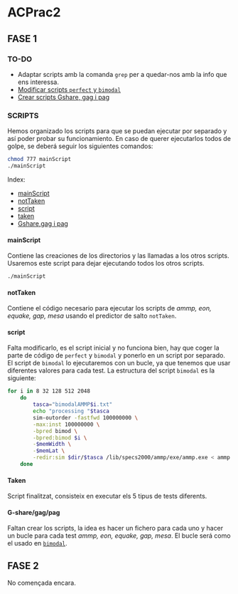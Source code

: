 # ACPrac2
## FASE 1
### TO-DO
* Adaptar scripts amb la comanda `grep` per a quedar-nos amb la info que ens interessa.
* [Modificar scripts `perfect` y `bimodal` ](#script)
* [Crear scripts Gshare, gag i pag](#g-share/gag/pag)

### SCRIPTS
Hemos organizado los scripts para que se puedan ejecutar por separado y así poder probar su funcionamiento.
En caso de querer ejecutarlos todos de golpe, se deberá seguir los siguientes comandos:
```bash
chmod 777 mainScript
./mainScript
```
Index:
* [mainScript](#mainscript)
* [notTaken](#nottaken)
* [script](#script)
* [taken](#taken)
* [Gshare,gag i pag](#g-sharegagpag)

#### mainScript
Contiene las creaciones de los directorios y las llamadas a los otros scripts.
Usaremos este script para dejar ejecutando todos los otros scripts.
```bash
./mainScript
```

#### notTaken
Contiene el código necesario para ejecutar los scripts de *ammp, eon, equake, gap, mesa* usando el predictor de salto `notTaken`.</br>

#### script
Falta modificarlo, es el script inicial y no funciona bien, hay que coger la parte de código de `perfect` y `bimodal` y ponerlo en un script por separado.</br>
El script de `bimodal` lo ejecutaremos con un bucle, ya que tenemos que usar diferentes valores para cada test. La estructura del script `bimodal` es la siguiente:
```bash
for i in 8 32 128 512 2048
	do
		tasca="bimodalAMMP$i.txt"
		echo "processing "$tasca
		sim-outorder -fastfwd 100000000 \
		-max:inst 100000000 \
		-bpred bimod \
		-bpred:bimod $i \
		-$memWidth \
		-$memLat \
		-redir:sim $dir/$tasca /lib/specs2000/ammp/exe/ammp.exe < ammp.in > $dir/ammp.out 		2> $dir/ammp.err
	done
```
#### Taken
Script finalitzat, consisteix en executar els 5 tipus de tests diferents.
#### G-share/gag/pag
Faltan crear los scripts, la idea es hacer un fichero para cada uno y hacer un bucle para cada test *ammp, eon, equake, gap, mesa*.
El bucle será como el usado en [`bimodal`](#script).

## FASE 2
No començada encara.